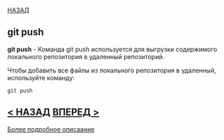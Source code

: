 [НАЗАД](readme.md)

## git push

**git push** - Команда git push используется для выгрузки содержимого локального репозитория в удаленный репозиторий.

Чтобы добавить все файлы из локального репозитория в удаленный, используйте команду:

```bash=
git push
```
[< НАЗАД](commit.md) [ВПЕРЕД >](status.md)
---
[Более подробное описаание](https://www.atlassian.com/ru/git/tutorials/syncing/git-push#:~:text=%D0%9A%D0%BE%D0%BC%D0%B0%D0%BD%D0%B4%D0%B0%20git%20push%20%D0%B8%D1%81%D0%BF%D0%BE%D0%BB%D1%8C%D0%B7%D1%83%D0%B5%D1%82%D1%81%D1%8F%20%D0%B4%D0%BB%D1%8F,%D0%B8%D0%B7%20%D0%BB%D0%BE%D0%BA%D0%B0%D0%BB%D1%8C%D0%BD%D0%BE%D0%B3%D0%BE%20%D1%80%D0%B5%D0%BF%D0%BE%D0%B7%D0%B8%D1%82%D0%BE%D1%80%D0%B8%D1%8F%20%D0%B2%20%D1%83%D0%B4%D0%B0%D0%BB%D0%B5%D0%BD%D0%BD%D1%8B%D0%B9.)